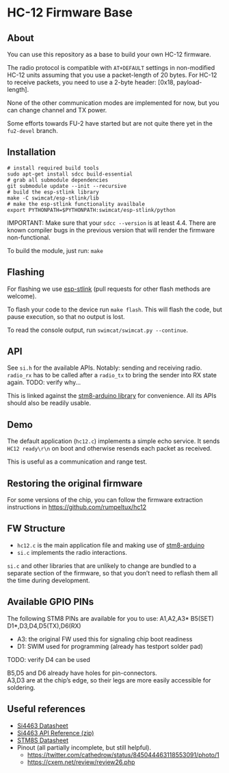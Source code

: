 # HC-12 Firmware Base

## About

You can use this repository as a base to build your own HC-12 firmware.

The radio protocol is compatible with `AT+DEFAULT` settings in non-modified
HC-12 units assuming that you use a packet-length of 20 bytes. For HC-12 to
receive packets, you need to use a 2-byte header: [0x18, payload-length].

None of the other communication modes are implemented for now, but you can
change channel and TX power.

Some efforts towards FU-2 have started but are not quite there yet in the
`fu2-devel` branch.

## Installation

```shell
# install required build tools
sudo apt-get install sdcc build-essential
# grab all submodule dependencies
git submodule update --init --recursive
# build the esp-stlink library
make -C swimcat/esp-stlink/lib
# make the esp-stlink functionality availbale
export PYTHONPATH=$PYTHONPATH:swimcat/esp-stlink/python
```

IMPORTANT: Make sure that your `sdcc --version` is at least 4.4.
There are known compiler bugs in the previous version that will render the
firmware non-functional.

To build the module, just run: `make`

## Flashing

For flashing we use [esp-stlink](https://github.com/rumpeltux/esp-stlink) (pull requests for other flash methods are welcome).

To flash your code to the device run `make flash`.
This will flash the code, but pause execution, so that no output is lost.

To read the console output, run `swimcat/swimcat.py --continue`.

## API

See `si.h` for the available APIs. Notably: sending and receiving radio.
`radio_rx` has to be called after a `radio_tx` to bring the sender into RX state again. TODO: verify why…

This is linked against the [stm8-arduino library](https://github.com/rumpeltux/stm8-arduino)
for convenience. All its APIs should also be readily usable.

## Demo

The default application (`hc12.c`) implements a simple echo service.
It sends `HC12 ready\r\n` on boot and otherwise resends each packet as received.

This is useful as a communication and range test.

## Restoring the original firmware

For some versions of the chip, you can follow the firmware extraction
instructions in https://github.com/rumpeltux/hc12

## FW Structure

* `hc12.c` is the main application file and making use of [stm8-arduino](https://github.com/rumpeltux/stm8-arduino)
* `si.c` implements the radio interactions.

`si.c` and other libraries that are unlikely to change are bundled to a separate
section of the firmware, so that you don’t need to reflash them all the time
during development.

## Available GPIO PINs

The following STM8 PINs are available for you to use:
A1,A2,A3\* B5(SET) D1\*,D3,D4,D5(TX),D6(RX)

* A3: the original FW used this for signaling chip boot readiness
* D1: SWIM used for programming (already has testport solder pad)

TODO: verify D4 can be used

B5,D5 and D6 already have holes for pin-connectors. \
A3,D3 are at the chip’s edge, so their legs are more easily accessible for soldering.

## Useful references

* [Si4463 Datasheet](https://www.silabs.com/documents/public/data-sheets/Si4464-63-61-60.pdf)
* [Si4463 API Reference (zip)](http://www.silabs.com/documents/public/application-notes/EZRadioPRO_REVB1_API.zip)
* [STM8S Datasheet](https://www.st.com/resource/en/datasheet/stm8s103f2.pdf)
* Pinout (all partially incomplete, but still helpful).
  * https://twitter.com/cathedrow/status/845044463118553091/photo/1
  * https://cxem.net/review/review26.php

